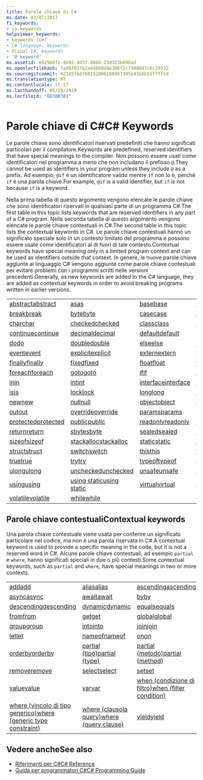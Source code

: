 ```yaml
---
title: Parole chiave di C#
ms.date: 03/07/2017
f1_keywords:
- cs.keywords
helpviewer_keywords:
- keywords [C#]
- C# language, keywords
- Visual C#, keywords
- '@ keyword'
ms.assetid: e929b0f2-4b92-4d37-8060-23d323b098ad
ms.openlocfilehash: 7ad8f037b2a4d8b0d4e386f2c7380047c6c29332
ms.sourcegitcommit: 621a5f6df00152006160987395b93b5b55f7ffcd
ms.translationtype: HT
ms.contentlocale: it-IT
ms.lasthandoff: 05/29/2019
ms.locfileid: "66300381"
---
```

# <a name="c-keywords"></a><span data-ttu-id="0d9fe-102">Parole chiave di C#</span><span class="sxs-lookup"><span data-stu-id="0d9fe-102">C# Keywords</span></span>

<span data-ttu-id="0d9fe-103">Le parole chiave sono identificatori riservati predefiniti che hanno significati particolari per il compilatore.</span><span class="sxs-lookup"><span data-stu-id="0d9fe-103">Keywords are predefined, reserved identifiers that have special meanings to the compiler.</span></span> <span data-ttu-id="0d9fe-104">Non possono essere usati come identificatori nel programma a meno che non includano il prefisso `@`.</span><span class="sxs-lookup"><span data-stu-id="0d9fe-104">They cannot be used as identifiers in your program unless they include `@` as a prefix.</span></span> <span data-ttu-id="0d9fe-105">Ad esempio, `@if` è un identificatore valido mentre `if` non lo è, perché `if` è una parola chiave.</span><span class="sxs-lookup"><span data-stu-id="0d9fe-105">For example, `@if` is a valid identifier, but `if` is not because `if` is a keyword.</span></span>  
  
 <span data-ttu-id="0d9fe-106">Nella prima tabella di questo argomento vengono elencate le parole chiave che sono identificatori riservati in qualsiasi parte di un programma C#.</span><span class="sxs-lookup"><span data-stu-id="0d9fe-106">The first table in this topic lists keywords that are reserved identifiers in any part of a C# program.</span></span> <span data-ttu-id="0d9fe-107">Nella seconda tabella di questo argomento vengono elencate le parole chiave contestuali in C#.</span><span class="sxs-lookup"><span data-stu-id="0d9fe-107">The second table in this topic lists the contextual keywords in C#.</span></span> <span data-ttu-id="0d9fe-108">Le parole chiave contestuali hanno un significato speciale solo in un contesto limitato del programma e possono essere usate come identificatori al di fuori di tale contesto.</span><span class="sxs-lookup"><span data-stu-id="0d9fe-108">Contextual keywords have special meaning only in a limited program context and can be used as identifiers outside that context.</span></span> <span data-ttu-id="0d9fe-109">In genere, le nuove parole chiave aggiunte al linguaggio C# vengono aggiunte come parole chiave contestuali per evitare problemi con i programmi scritti nelle versioni precedenti.</span><span class="sxs-lookup"><span data-stu-id="0d9fe-109">Generally, as new keywords are added to the C# language, they are added as contextual keywords in order to avoid breaking programs written in earlier versions.</span></span>  
  
|||||  
|---|---|---|---|  
|[<span data-ttu-id="0d9fe-110">abstract</span><span class="sxs-lookup"><span data-stu-id="0d9fe-110">abstract</span></span>](../../../csharp/language-reference/keywords/abstract.md)|[<span data-ttu-id="0d9fe-111">as</span><span class="sxs-lookup"><span data-stu-id="0d9fe-111">as</span></span>](../../../csharp/language-reference/keywords/as.md)|[<span data-ttu-id="0d9fe-112">base</span><span class="sxs-lookup"><span data-stu-id="0d9fe-112">base</span></span>](../../../csharp/language-reference/keywords/base.md)|[<span data-ttu-id="0d9fe-113">bool</span><span class="sxs-lookup"><span data-stu-id="0d9fe-113">bool</span></span>](../../../csharp/language-reference/keywords/bool.md)|  
|[<span data-ttu-id="0d9fe-114">break</span><span class="sxs-lookup"><span data-stu-id="0d9fe-114">break</span></span>](../../../csharp/language-reference/keywords/break.md)|[<span data-ttu-id="0d9fe-115">byte</span><span class="sxs-lookup"><span data-stu-id="0d9fe-115">byte</span></span>](../../../csharp/language-reference/keywords/byte.md)|[<span data-ttu-id="0d9fe-116">case</span><span class="sxs-lookup"><span data-stu-id="0d9fe-116">case</span></span>](../../../csharp/language-reference/keywords/switch.md)|[<span data-ttu-id="0d9fe-117">catch</span><span class="sxs-lookup"><span data-stu-id="0d9fe-117">catch</span></span>](../../../csharp/language-reference/keywords/try-catch.md)|  
|[<span data-ttu-id="0d9fe-118">char</span><span class="sxs-lookup"><span data-stu-id="0d9fe-118">char</span></span>](../../../csharp/language-reference/keywords/char.md)|[<span data-ttu-id="0d9fe-119">checked</span><span class="sxs-lookup"><span data-stu-id="0d9fe-119">checked</span></span>](../../../csharp/language-reference/keywords/checked.md)|[<span data-ttu-id="0d9fe-120">class</span><span class="sxs-lookup"><span data-stu-id="0d9fe-120">class</span></span>](../../../csharp/language-reference/keywords/class.md)|[<span data-ttu-id="0d9fe-121">const</span><span class="sxs-lookup"><span data-stu-id="0d9fe-121">const</span></span>](../../../csharp/language-reference/keywords/const.md)|  
|[<span data-ttu-id="0d9fe-122">continue</span><span class="sxs-lookup"><span data-stu-id="0d9fe-122">continue</span></span>](../../../csharp/language-reference/keywords/continue.md)|[<span data-ttu-id="0d9fe-123">decimal</span><span class="sxs-lookup"><span data-stu-id="0d9fe-123">decimal</span></span>](../../../csharp/language-reference/keywords/decimal.md)|[<span data-ttu-id="0d9fe-124">default</span><span class="sxs-lookup"><span data-stu-id="0d9fe-124">default</span></span>](../../../csharp/language-reference/keywords/default.md)|[<span data-ttu-id="0d9fe-125">delegate</span><span class="sxs-lookup"><span data-stu-id="0d9fe-125">delegate</span></span>](../../../csharp/language-reference/keywords/delegate.md)|  
|[<span data-ttu-id="0d9fe-126">do</span><span class="sxs-lookup"><span data-stu-id="0d9fe-126">do</span></span>](../../../csharp/language-reference/keywords/do.md)|[<span data-ttu-id="0d9fe-127">double</span><span class="sxs-lookup"><span data-stu-id="0d9fe-127">double</span></span>](../../../csharp/language-reference/keywords/double.md)|[<span data-ttu-id="0d9fe-128">else</span><span class="sxs-lookup"><span data-stu-id="0d9fe-128">else</span></span>](../../../csharp/language-reference/keywords/if-else.md)|[<span data-ttu-id="0d9fe-129">enum</span><span class="sxs-lookup"><span data-stu-id="0d9fe-129">enum</span></span>](../../../csharp/language-reference/keywords/enum.md)|  
|[<span data-ttu-id="0d9fe-130">event</span><span class="sxs-lookup"><span data-stu-id="0d9fe-130">event</span></span>](../../../csharp/language-reference/keywords/event.md)|[<span data-ttu-id="0d9fe-131">explicit</span><span class="sxs-lookup"><span data-stu-id="0d9fe-131">explicit</span></span>](../../../csharp/language-reference/keywords/explicit.md)|[<span data-ttu-id="0d9fe-132">extern</span><span class="sxs-lookup"><span data-stu-id="0d9fe-132">extern</span></span>](../../../csharp/language-reference/keywords/extern.md)|[<span data-ttu-id="0d9fe-133">false</span><span class="sxs-lookup"><span data-stu-id="0d9fe-133">false</span></span>](false-literal.md)|  
|[<span data-ttu-id="0d9fe-134">finally</span><span class="sxs-lookup"><span data-stu-id="0d9fe-134">finally</span></span>](../../../csharp/language-reference/keywords/try-finally.md)|[<span data-ttu-id="0d9fe-135">fixed</span><span class="sxs-lookup"><span data-stu-id="0d9fe-135">fixed</span></span>](../../../csharp/language-reference/keywords/fixed-statement.md)|[<span data-ttu-id="0d9fe-136">float</span><span class="sxs-lookup"><span data-stu-id="0d9fe-136">float</span></span>](../../../csharp/language-reference/keywords/float.md)|[<span data-ttu-id="0d9fe-137">for</span><span class="sxs-lookup"><span data-stu-id="0d9fe-137">for</span></span>](../../../csharp/language-reference/keywords/for.md)|  
|[<span data-ttu-id="0d9fe-138">foreach</span><span class="sxs-lookup"><span data-stu-id="0d9fe-138">foreach</span></span>](../../../csharp/language-reference/keywords/foreach-in.md)|[<span data-ttu-id="0d9fe-139">goto</span><span class="sxs-lookup"><span data-stu-id="0d9fe-139">goto</span></span>](../../../csharp/language-reference/keywords/goto.md)|[<span data-ttu-id="0d9fe-140">if</span><span class="sxs-lookup"><span data-stu-id="0d9fe-140">if</span></span>](../../../csharp/language-reference/keywords/if-else.md)|[<span data-ttu-id="0d9fe-141">implicit</span><span class="sxs-lookup"><span data-stu-id="0d9fe-141">implicit</span></span>](../../../csharp/language-reference/keywords/implicit.md)|  
|[<span data-ttu-id="0d9fe-142">in</span><span class="sxs-lookup"><span data-stu-id="0d9fe-142">in</span></span>](../../../csharp/language-reference/keywords/in.md)|[<span data-ttu-id="0d9fe-143">int</span><span class="sxs-lookup"><span data-stu-id="0d9fe-143">int</span></span>](../../../csharp/language-reference/keywords/int.md)|[<span data-ttu-id="0d9fe-144">interface</span><span class="sxs-lookup"><span data-stu-id="0d9fe-144">interface</span></span>](../../../csharp/language-reference/keywords/interface.md)|[<span data-ttu-id="0d9fe-145">internal</span><span class="sxs-lookup"><span data-stu-id="0d9fe-145">internal</span></span>](../../../csharp/language-reference/keywords/internal.md)|
|[<span data-ttu-id="0d9fe-146">is</span><span class="sxs-lookup"><span data-stu-id="0d9fe-146">is</span></span>](../../../csharp/language-reference/keywords/is.md)|[<span data-ttu-id="0d9fe-147">lock</span><span class="sxs-lookup"><span data-stu-id="0d9fe-147">lock</span></span>](../../../csharp/language-reference/keywords/lock-statement.md)|[<span data-ttu-id="0d9fe-148">long</span><span class="sxs-lookup"><span data-stu-id="0d9fe-148">long</span></span>](../../../csharp/language-reference/keywords/long.md)|[<span data-ttu-id="0d9fe-149">namespace</span><span class="sxs-lookup"><span data-stu-id="0d9fe-149">namespace</span></span>](../../../csharp/language-reference/keywords/namespace.md)|
|[<span data-ttu-id="0d9fe-150">new</span><span class="sxs-lookup"><span data-stu-id="0d9fe-150">new</span></span>](../../../csharp/language-reference/keywords/new.md)|[<span data-ttu-id="0d9fe-151">null</span><span class="sxs-lookup"><span data-stu-id="0d9fe-151">null</span></span>](../../../csharp/language-reference/keywords/null.md)|[<span data-ttu-id="0d9fe-152">object</span><span class="sxs-lookup"><span data-stu-id="0d9fe-152">object</span></span>](../../../csharp/language-reference/keywords/object.md)|[<span data-ttu-id="0d9fe-153">operator</span><span class="sxs-lookup"><span data-stu-id="0d9fe-153">operator</span></span>](../../../csharp/language-reference/keywords/operator.md)|
|[<span data-ttu-id="0d9fe-154">out</span><span class="sxs-lookup"><span data-stu-id="0d9fe-154">out</span></span>](../../../csharp/language-reference/keywords/out.md)|[<span data-ttu-id="0d9fe-155">override</span><span class="sxs-lookup"><span data-stu-id="0d9fe-155">override</span></span>](../../../csharp/language-reference/keywords/override.md)|[<span data-ttu-id="0d9fe-156">params</span><span class="sxs-lookup"><span data-stu-id="0d9fe-156">params</span></span>](../../../csharp/language-reference/keywords/params.md)|[<span data-ttu-id="0d9fe-157">private</span><span class="sxs-lookup"><span data-stu-id="0d9fe-157">private</span></span>](../../../csharp/language-reference/keywords/private.md)|
|[<span data-ttu-id="0d9fe-158">protected</span><span class="sxs-lookup"><span data-stu-id="0d9fe-158">protected</span></span>](../../../csharp/language-reference/keywords/protected.md)|[<span data-ttu-id="0d9fe-159">public</span><span class="sxs-lookup"><span data-stu-id="0d9fe-159">public</span></span>](../../../csharp/language-reference/keywords/public.md)|[<span data-ttu-id="0d9fe-160">readonly</span><span class="sxs-lookup"><span data-stu-id="0d9fe-160">readonly</span></span>](../../../csharp/language-reference/keywords/readonly.md)|[<span data-ttu-id="0d9fe-161">ref</span><span class="sxs-lookup"><span data-stu-id="0d9fe-161">ref</span></span>](../../../csharp/language-reference/keywords/ref.md)|
|[<span data-ttu-id="0d9fe-162">return</span><span class="sxs-lookup"><span data-stu-id="0d9fe-162">return</span></span>](../../../csharp/language-reference/keywords/return.md)|[<span data-ttu-id="0d9fe-163">sbyte</span><span class="sxs-lookup"><span data-stu-id="0d9fe-163">sbyte</span></span>](../../../csharp/language-reference/keywords/sbyte.md)|[<span data-ttu-id="0d9fe-164">sealed</span><span class="sxs-lookup"><span data-stu-id="0d9fe-164">sealed</span></span>](../../../csharp/language-reference/keywords/sealed.md)|[<span data-ttu-id="0d9fe-165">short</span><span class="sxs-lookup"><span data-stu-id="0d9fe-165">short</span></span>](../../../csharp/language-reference/keywords/short.md)||
[<span data-ttu-id="0d9fe-166">sizeof</span><span class="sxs-lookup"><span data-stu-id="0d9fe-166">sizeof</span></span>](../../../csharp/language-reference/keywords/sizeof.md)|[<span data-ttu-id="0d9fe-167">stackalloc</span><span class="sxs-lookup"><span data-stu-id="0d9fe-167">stackalloc</span></span>](../../../csharp/language-reference/keywords/stackalloc.md)|[<span data-ttu-id="0d9fe-168">static</span><span class="sxs-lookup"><span data-stu-id="0d9fe-168">static</span></span>](../../../csharp/language-reference/keywords/static.md)|[<span data-ttu-id="0d9fe-169">string</span><span class="sxs-lookup"><span data-stu-id="0d9fe-169">string</span></span>](../../../csharp/language-reference/keywords/string.md)|
|[<span data-ttu-id="0d9fe-170">struct</span><span class="sxs-lookup"><span data-stu-id="0d9fe-170">struct</span></span>](../../../csharp/language-reference/keywords/struct.md)|[<span data-ttu-id="0d9fe-171">switch</span><span class="sxs-lookup"><span data-stu-id="0d9fe-171">switch</span></span>](../../../csharp/language-reference/keywords/switch.md)|[<span data-ttu-id="0d9fe-172">this</span><span class="sxs-lookup"><span data-stu-id="0d9fe-172">this</span></span>](../../../csharp/language-reference/keywords/this.md)|[<span data-ttu-id="0d9fe-173">throw</span><span class="sxs-lookup"><span data-stu-id="0d9fe-173">throw</span></span>](../../../csharp/language-reference/keywords/throw.md)|
|[<span data-ttu-id="0d9fe-174">true</span><span class="sxs-lookup"><span data-stu-id="0d9fe-174">true</span></span>](true-literal.md)|[<span data-ttu-id="0d9fe-175">try</span><span class="sxs-lookup"><span data-stu-id="0d9fe-175">try</span></span>](../../../csharp/language-reference/keywords/try-catch.md)|[<span data-ttu-id="0d9fe-176">typeof</span><span class="sxs-lookup"><span data-stu-id="0d9fe-176">typeof</span></span>](../../../csharp/language-reference/keywords/typeof.md)|[<span data-ttu-id="0d9fe-177">uint</span><span class="sxs-lookup"><span data-stu-id="0d9fe-177">uint</span></span>](../../../csharp/language-reference/keywords/uint.md)|
|[<span data-ttu-id="0d9fe-178">ulong</span><span class="sxs-lookup"><span data-stu-id="0d9fe-178">ulong</span></span>](../../../csharp/language-reference/keywords/ulong.md)|[<span data-ttu-id="0d9fe-179">unchecked</span><span class="sxs-lookup"><span data-stu-id="0d9fe-179">unchecked</span></span>](../../../csharp/language-reference/keywords/unchecked.md)|[<span data-ttu-id="0d9fe-180">unsafe</span><span class="sxs-lookup"><span data-stu-id="0d9fe-180">unsafe</span></span>](../../../csharp/language-reference/keywords/unsafe.md)|[<span data-ttu-id="0d9fe-181">ushort</span><span class="sxs-lookup"><span data-stu-id="0d9fe-181">ushort</span></span>](../../../csharp/language-reference/keywords/ushort.md)|
|[<span data-ttu-id="0d9fe-182">using</span><span class="sxs-lookup"><span data-stu-id="0d9fe-182">using</span></span>](../../../csharp/language-reference/keywords/using.md)|[<span data-ttu-id="0d9fe-183">using static</span><span class="sxs-lookup"><span data-stu-id="0d9fe-183">using static</span></span>](using-static.md)|[<span data-ttu-id="0d9fe-184">virtual</span><span class="sxs-lookup"><span data-stu-id="0d9fe-184">virtual</span></span>](../../../csharp/language-reference/keywords/virtual.md)|[<span data-ttu-id="0d9fe-185">void</span><span class="sxs-lookup"><span data-stu-id="0d9fe-185">void</span></span>](../../../csharp/language-reference/keywords/void.md)|
|[<span data-ttu-id="0d9fe-186">volatile</span><span class="sxs-lookup"><span data-stu-id="0d9fe-186">volatile</span></span>](../../../csharp/language-reference/keywords/volatile.md)|[<span data-ttu-id="0d9fe-187">while</span><span class="sxs-lookup"><span data-stu-id="0d9fe-187">while</span></span>](../../../csharp/language-reference/keywords/while.md)|

## <a name="contextual-keywords"></a><span data-ttu-id="0d9fe-188">Parole chiave contestuali</span><span class="sxs-lookup"><span data-stu-id="0d9fe-188">Contextual keywords</span></span>

 <span data-ttu-id="0d9fe-189">Una parola chiave contestuale viene usata per conferire un significato particolare nel codice, ma non è una parola riservata in C#.</span><span class="sxs-lookup"><span data-stu-id="0d9fe-189">A contextual keyword is used to provide a specific meaning in the code, but it is not a reserved word in C#.</span></span> <span data-ttu-id="0d9fe-190">Alcune parole chiave contestuali, ad esempio `partial` e `where`, hanno significati speciali in due o più contesti.</span><span class="sxs-lookup"><span data-stu-id="0d9fe-190">Some contextual keywords, such as `partial` and `where`, have special meanings in two or more contexts.</span></span>  
  
||||  
|---|---|---|  
|[<span data-ttu-id="0d9fe-191">add</span><span class="sxs-lookup"><span data-stu-id="0d9fe-191">add</span></span>](add.md)|[<span data-ttu-id="0d9fe-192">alias</span><span class="sxs-lookup"><span data-stu-id="0d9fe-192">alias</span></span>](extern-alias.md)|[<span data-ttu-id="0d9fe-193">ascending</span><span class="sxs-lookup"><span data-stu-id="0d9fe-193">ascending</span></span>](ascending.md)|
|[<span data-ttu-id="0d9fe-194">async</span><span class="sxs-lookup"><span data-stu-id="0d9fe-194">async</span></span>](async.md)|[<span data-ttu-id="0d9fe-195">await</span><span class="sxs-lookup"><span data-stu-id="0d9fe-195">await</span></span>](await.md)|[<span data-ttu-id="0d9fe-196">by</span><span class="sxs-lookup"><span data-stu-id="0d9fe-196">by</span></span>](by.md)|
|[<span data-ttu-id="0d9fe-197">descending</span><span class="sxs-lookup"><span data-stu-id="0d9fe-197">descending</span></span>](descending.md)|[<span data-ttu-id="0d9fe-198">dynamic</span><span class="sxs-lookup"><span data-stu-id="0d9fe-198">dynamic</span></span>](dynamic.md)|[<span data-ttu-id="0d9fe-199">equals</span><span class="sxs-lookup"><span data-stu-id="0d9fe-199">equals</span></span>](equals.md)|
|[<span data-ttu-id="0d9fe-200">from</span><span class="sxs-lookup"><span data-stu-id="0d9fe-200">from</span></span>](from-clause.md)|[<span data-ttu-id="0d9fe-201">get</span><span class="sxs-lookup"><span data-stu-id="0d9fe-201">get</span></span>](get.md)|[<span data-ttu-id="0d9fe-202">global</span><span class="sxs-lookup"><span data-stu-id="0d9fe-202">global</span></span>](global.md)|
|[<span data-ttu-id="0d9fe-203">group</span><span class="sxs-lookup"><span data-stu-id="0d9fe-203">group</span></span>](group-clause.md)|[<span data-ttu-id="0d9fe-204">into</span><span class="sxs-lookup"><span data-stu-id="0d9fe-204">into</span></span>](into.md)|[<span data-ttu-id="0d9fe-205">join</span><span class="sxs-lookup"><span data-stu-id="0d9fe-205">join</span></span>](join-clause.md)|
|[<span data-ttu-id="0d9fe-206">let</span><span class="sxs-lookup"><span data-stu-id="0d9fe-206">let</span></span>](let-clause.md)|[<span data-ttu-id="0d9fe-207">nameof</span><span class="sxs-lookup"><span data-stu-id="0d9fe-207">nameof</span></span>](nameof.md)|[<span data-ttu-id="0d9fe-208">on</span><span class="sxs-lookup"><span data-stu-id="0d9fe-208">on</span></span>](on.md)|
|[<span data-ttu-id="0d9fe-209">orderby</span><span class="sxs-lookup"><span data-stu-id="0d9fe-209">orderby</span></span>](orderby-clause.md)|[<span data-ttu-id="0d9fe-210">partial (tipo)</span><span class="sxs-lookup"><span data-stu-id="0d9fe-210">partial (type)</span></span>](partial-type.md)|[<span data-ttu-id="0d9fe-211">partial (metodo)</span><span class="sxs-lookup"><span data-stu-id="0d9fe-211">partial (method)</span></span>](partial-method.md)|
|[<span data-ttu-id="0d9fe-212">remove</span><span class="sxs-lookup"><span data-stu-id="0d9fe-212">remove</span></span>](remove.md)|[<span data-ttu-id="0d9fe-213">select</span><span class="sxs-lookup"><span data-stu-id="0d9fe-213">select</span></span>](select-clause.md)|[<span data-ttu-id="0d9fe-214">set</span><span class="sxs-lookup"><span data-stu-id="0d9fe-214">set</span></span>](set.md)|
|[<span data-ttu-id="0d9fe-215">value</span><span class="sxs-lookup"><span data-stu-id="0d9fe-215">value</span></span>](value.md)|[<span data-ttu-id="0d9fe-216">var</span><span class="sxs-lookup"><span data-stu-id="0d9fe-216">var</span></span>](var.md)|[<span data-ttu-id="0d9fe-217">when (condizione di filtro)</span><span class="sxs-lookup"><span data-stu-id="0d9fe-217">when (filter condition)</span></span>](when.md)|
|[<span data-ttu-id="0d9fe-218">where (vincolo di tipo generico)</span><span class="sxs-lookup"><span data-stu-id="0d9fe-218">where (generic type constraint)</span></span>](where-generic-type-constraint.md)|[<span data-ttu-id="0d9fe-219">where (clausola query)</span><span class="sxs-lookup"><span data-stu-id="0d9fe-219">where (query clause)</span></span>](where-clause.md)|[<span data-ttu-id="0d9fe-220">yield</span><span class="sxs-lookup"><span data-stu-id="0d9fe-220">yield</span></span>](yield.md)|
  
## <a name="see-also"></a><span data-ttu-id="0d9fe-221">Vedere anche</span><span class="sxs-lookup"><span data-stu-id="0d9fe-221">See also</span></span>

- [<span data-ttu-id="0d9fe-222">Riferimenti per C#</span><span class="sxs-lookup"><span data-stu-id="0d9fe-222">C# Reference</span></span>](../../../csharp/language-reference/index.md)
- [<span data-ttu-id="0d9fe-223">Guida per programmatori C#</span><span class="sxs-lookup"><span data-stu-id="0d9fe-223">C# Programming Guide</span></span>](../../../csharp/programming-guide/index.md)
